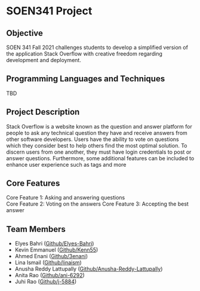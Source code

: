 # SOEN341 Project

## Objective
SOEN 341 Fall 2021 challenges students to develop a simplified version of the application Stack Overflow with creative freedom regarding development and deployment.


## Programming Languages and Techniques 
TBD


## Project Description
Stack Overflow is a website known as the question and answer platform for people to ask any technical question they have and receive answers from other software developers. Users have the ability to vote on questions which they consider best to help others find the most optimal solution. To discern users from one another, they must have login credentials to post or answer questions. Furthermore, some additional features can be included to enhance user experience such as tags and more

## Core Features
Core Feature 1: Asking and answering questions <br/>
Core Feature 2: Voting on the answers
Core Feature 3: Accepting the best answer

## Team Members 
* Elyes Bahri ([Github/Elyes-Bahri](https://github.com/elyes-bahri))
* Kevin Emmanuel ([Github/Kenn55](https://github.com/kenn55))
* Ahmed Enani ([Github/3enani](https://github.com/3enani))
* Lina Ismail ([Github/linaism](https://github.com/linaism))
* Anusha Reddy Lattupally ([Github/Anusha-Reddy-Lattupally](https://github.com/Anusha-Reddy-Lattupally))
* Anita Rao ([Github/ani-6292](https://github.com/ani-6292))
* Juhi Rao ([Github/j-5884](https://github.com/j-5844))
